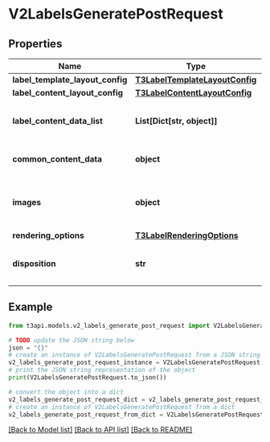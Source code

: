 # V2LabelsGeneratePostRequest


## Properties

Name | Type | Description | Notes
------------ | ------------- | ------------- | -------------
**label_template_layout_config** | [**T3LabelTemplateLayoutConfig**](.md) |  | 
**label_content_layout_config** | [**T3LabelContentLayoutConfig**](.md) |  | 
**label_content_data_list** | **List[Dict[str, object]]** | A list of objects, each of which will be filled into one label.   Suppose you were to pass the following data, which represents two distinct labels:  &#x60;&#x60;&#x60;json [   {     \&quot;package\&quot;: {       \&quot;label\&quot;: \&quot;12345\&quot;     }   },   {     \&quot;package\&quot;: {       \&quot;label\&quot;: \&quot;67890\&quot;     }   } ] &#x60;&#x60;&#x60;  You could access these values in the content layout template as follows:  &#x60;&#x60;&#x60; {{ package.label }} &#x60;&#x60;&#x60;  Note: The format of the objects is not validated.  Note: Any values with &#x60;common&#x60; or &#x60;images&#x60; will be overwritten.  | 
**common_content_data** | **object** | A dictionary of values shared between all labels. Any supplied values will be prefixed with &#x60;common.&#x60;  Suppose you were to pass the following data:  &#x60;&#x60;&#x60;json {   \&quot;facilityContactInfo\&quot;: {     \&quot;phoneNumber\&quot;: \&quot;123-456-7890\&quot;   } } &#x60;&#x60;&#x60;  You could access this values in the content layout template as follows:  &#x60;&#x60;&#x60; {{ facilityContactInfo.phoneNumber }} &#x60;&#x60;&#x60;  Note: The format of the object is not validated.  | [optional] 
**images** | **object** | A dictionary of base64 image dadta shared between all labels. Any supplied values will be prefixed with &#x60;images.&#x60;  Suppose you were to pass the following data:  &#x60;&#x60;&#x60;json {   \&quot;logo\&quot;: \&quot;iVBORw0KGgoAAAANSUhEUgAAAAEAAAABCAQAAAC1HAwCAAAAC0lEQVR42mP8/x8AAwMBgKZzmtkAAAAASUVORK5CYII&#x3D;\&quot; } &#x60;&#x60;&#x60;  You could access this values in the content layout template as follows:  &#x60;&#x60;&#x60; {{ images.logo }} &#x60;&#x60;&#x60;  Note: The format of the object is not validated.  | [optional] 
**rendering_options** | [**T3LabelRenderingOptions**](.md) |  | [optional] 
**disposition** | **str** | Specifies whether the PDF should be opened inline or downloaded as an attachment. | [optional] [default to 'inline']

## Example

```python
from t3api.models.v2_labels_generate_post_request import V2LabelsGeneratePostRequest

# TODO update the JSON string below
json = "{}"
# create an instance of V2LabelsGeneratePostRequest from a JSON string
v2_labels_generate_post_request_instance = V2LabelsGeneratePostRequest.from_json(json)
# print the JSON string representation of the object
print(V2LabelsGeneratePostRequest.to_json())

# convert the object into a dict
v2_labels_generate_post_request_dict = v2_labels_generate_post_request_instance.to_dict()
# create an instance of V2LabelsGeneratePostRequest from a dict
v2_labels_generate_post_request_from_dict = V2LabelsGeneratePostRequest.from_dict(v2_labels_generate_post_request_dict)
```
[[Back to Model list]](../README.md#documentation-for-models) [[Back to API list]](../README.md#documentation-for-api-endpoints) [[Back to README]](../README.md)


